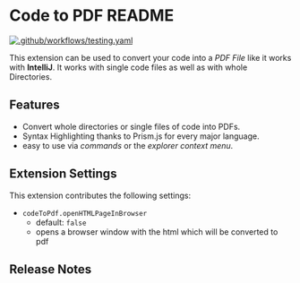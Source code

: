 # Code to PDF README

[![.github/workflows/testing.yaml](https://github.com/herzogmatthias/code-to-pdf/actions/workflows/testing.yaml/badge.svg)](https://github.com/herzogmatthias/code-to-pdf/actions/workflows/testing.yaml)

This extension can be used to convert your code into a _PDF File_ like it works with **IntelliJ**. It works with single code files as well as with whole Directories.

## Features

- Convert whole directories or single files of code into PDFs.
- Syntax Highlighting thanks to Prism.js for every major language.
- easy to use via _commands_ or the _explorer context menu_.

## Extension Settings

This extension contributes the following settings:

- `codeToPdf.openHTMLPageInBrowser`
  - default: `false`
  - opens a browser window with the html which will be converted to pdf

## Release Notes
